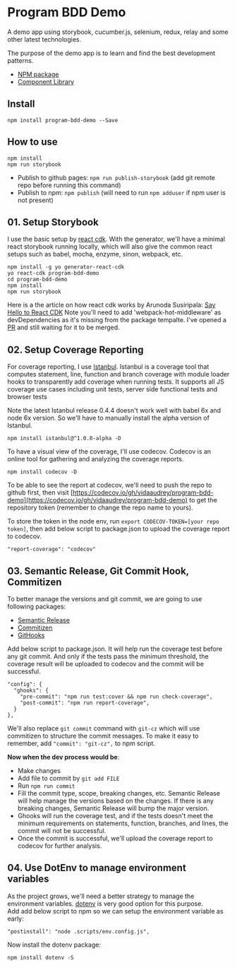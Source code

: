 # Program BDD Demo

A demo app using storybook, cucumber.js, selenium, redux, relay and some other latest technologies.

The purpose of the demo app is to learn and find the best development patterns.

- [NPM package](https://www.npmjs.com/package/program-bdd-demo)
- [Component Library](https://vidaaudrey.github.io/progam-bdd-demo)


## Install
`npm install program-bdd-demo --Save`


## How to use
```
npm install
npm run storybook
```
- Publish to github pages: `npm run publish-storybook` (add git remote repo before running this command)
- Publish to npm: `npm publish` (will need to run `npm adduser` if npm user is not present)



## 01. Setup Storybook
I use the basic setup by [react cdk](https://github.com/kadirahq/react-cdk). With the generator, we'll have a minimal react storybook running locally, which will also give the common react setups such as babel, mocha, enzyme, sinon, webpack, etc.
```
npm install -g yo generator-react-cdk
yo react-cdk program-bdd-demo
cd program-bdd-demo
npm install
npm run storybook
```
Here is a the article on how react cdk works by Arunoda Susiripala: [Say Hello to React CDK](https://voice.kadira.io/say-hello-to-react-cdk-97cff692e798#.uiw9ii6xf)
Note you'll need to add 'webpack-hot-middleware' as devDependencies as it's missing from the package tempalte. I've opened a [PR](https://github.com/kadirahq/react-cdk/pull/20) and still waiting for it to be merged.

## 02. Setup Coverage Reporting
For coverage reporting, I use [Istanbul](https://github.com/gotwarlost/istanbul). Istanbul is a coverage tool that computes statement, line, function and branch coverage with module loader hooks to transparently add coverage when running tests. It supports all JS coverage use cases including unit tests, server side functional tests and browser tests

Note the latest Istanbul release 0.4.4 doesn't work well with babel 6x and node 6x version. So we'll have to manually install the alpha version of Istanbul.
```
npm install istanbul@^1.0.0-alpha -D
```

To have a visual view of the coverage, I'll use codecov. Codecov is an online tool for gathering and analyzing the coverage reports.
```
npm install codecov -D

```
 To be able to see the report at codecov, we'll need to push the repo to github first, then visit [https://codecov.io/gh/vidaaudrey/program-bdd-demo](https://codecov.io/gh/vidaaudrey/program-bdd-demo) to get the repository token (remember to change the repo name to yours).

 To store the token in the node env, run `export CODECOV-TOKEN=[your repo token]`, then add below script to package.json to upload the coverage report to codecov.
 ```
 "report-coverage": "codecov"
 ```

## 03. Semantic Release, Git Commit Hook, Commitizen
To better manage the versions and git commit, we are going to use following packages:
 - [Semantic Release](https://github.com/semantic-release/semantic-release)
 - [Commitizen](https://www.npmjs.com/package/commitizen)
 - [GitHooks](https://github.com/gtramontina/ghooks)

Add below script to package.json. It will help run the coverage test before any git commit. And only if the tests pass the minimum threshold, the coverage result will be uploaded to codecov and the commit will be successful.
```
"config": {
  "ghooks": {
    "pre-commit": "npm run test:cover && npm run check-coverage",
    "post-commit": "npm run report-coverage",
  }
},
```
We'll also replace `git commit` command with `git-cz` which will use commitizen to structure the commit messages. To make it easy to remember, add `"commit": "git-cz",` to npm script.

**Now when the dev process would be**:
- Make changes
- Add file to commit by `git add FILE`
- Run `npm run commit`
- Fill the commit type, scope, breaking changes, etc. Semantic Release will help manage the versions based on the changes. If there is any breaking changes, Semantic Release will bump the major version.
- Ghooks will run the coverage test, and if the tests doesn't meet the minimum requirements on statements, function, branches, and lines, the commit will not be successful.
- Once the commit is successful, we'll upload the coverage report to codecov for further analysis.

## 04. Use DotEnv to manage environment variables
As the project grows, we'll need a better strategy to manage the environment variables. [dotenv](https://www.npmjs.com/package/dotenv) is very good option for this purpose.  
Add add below script to npm so we can setup the environment variable as early:
```
"postinstall": "node .scripts/env.config.js",
```
Now install the dotenv package:
```
npm install dotenv -S
```
